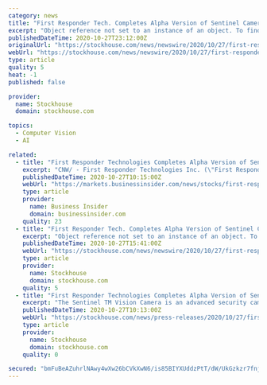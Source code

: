 ```yaml
---
category: news
title: "First Responder Tech. Completes Alpha Version of Sentinel Camera & Weapon Detection Computer Vision"
excerpt: "Object reference not set to an instance of an object. To find out more about this platform, click here. A developer of WiFi-based technologies to detect and deter mass shooting and terror attacks involving concealed weapons, WPN&CloseCurlyQuote;s portfolio ..."
publishedDateTime: 2020-10-27T23:12:00Z
originalUrl: "https://stockhouse.com/news/newswire/2020/10/27/first-responder-tech-completes-alpha-version-of-sentinel-camera-weapon-detection-computer"
webUrl: "https://stockhouse.com/news/newswire/2020/10/27/first-responder-tech-completes-alpha-version-of-sentinel-camera-weapon-detection-computer"
type: article
quality: 5
heat: -1
published: false

provider:
  name: Stockhouse
  domain: stockhouse.com

topics:
  - Computer Vision
  - AI

related:
  - title: "First Responder Technologies Completes Alpha Version of Sentinel™ Vision Camera and Weapon Detection Computer Vision Model"
    excerpt: "CNW/ - First Responder Technologies Inc. (\"First Responder\" or the \"Company\") (CSE: WPN) (OTCQB: WPNNF) (FWB: 3WK), a developer of WiFi-based technologies for detecting concealed weapons and for deterring mass shooting and terror attacks involving concealed weapons,"
    publishedDateTime: 2020-10-27T10:15:00Z
    webUrl: "https://markets.businessinsider.com/news/stocks/first-responder-technologies-completes-alpha-version-of-sentinel-vision-camera-and-weapon-detection-computer-vision-model-1029725526"
    type: article
    provider:
      name: Business Insider
      domain: businessinsider.com
    quality: 23
  - title: "First Responder Tech. Completes Alpha Version of Sentinel Camera & Weapon Detection Computer Vision"
    excerpt: "Object reference not set to an instance of an object. To find out more about this platform, click here. A developer of WiFi-based technologies to detect and deter mass shooting and terror attacks involving concealed weapons, WPN&CloseCurlyQuote;s portfolio ..."
    publishedDateTime: 2020-10-27T15:41:00Z
    webUrl: "https://stockhouse.com/news/newswire/2020/10/27/first-responder-tech-completes-alpha-version-sentinel-camera-weapon-detection"
    type: article
    provider:
      name: Stockhouse
      domain: stockhouse.com
    quality: 5
  - title: "First Responder Technologies Completes Alpha Version of Sentinel(TM) Vision Camera and Weapon Detection Computer Vision Model"
    excerpt: "The Sentinel TM Vision Camera is an advanced security camera and computer vision platform that gives users access to innovative weapon detection technology. The camera, which is designed and manufactured by First Responder, interfaces directly with First ..."
    publishedDateTime: 2020-10-27T10:13:00Z
    webUrl: "https://stockhouse.com/news/press-releases/2020/10/27/first-responder-technologies-completes-alpha-version-of-sentinel-tm-vision"
    type: article
    provider:
      name: Stockhouse
      domain: stockhouse.com
    quality: 0

secured: "bmFuBeAZuhrlNAwy4wXw26bCVkXwN6/is85BIYXUddzPtT/dW/UkGzkzr7fnj2KFQCog1M0ng1cVLCIcgbUp6F5v3WDfoTmGsK1oq+IOWliiybQ1DL2vyDLxlz5+ngclEKmN6H9Twehe9zzyw073HIQEFZ2cWRdkmR0ofZqNo+a+AbFbMhbYlVZXqMw7xyOfUYL0M7/Ml1lVwzPKUtGHz/sHptmaqPZIQw0atXYHq+kQ/5k5Hn8X1DPIelgvb0uyJdTmU+RdZ/jGzfQy/Dy4NDoCogtQCkPz8WAjym6YFPB5y3VZJRPLwR6M0ZjHvwX/QVVwUNcwwnX3XpZAYShpWuYvd8QW5JKj3SUpgYTiTHI=;/LMu3TciFhr86iK9gtyWUA=="
---
```


